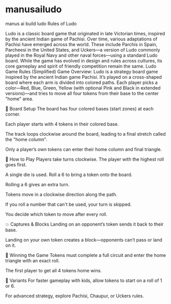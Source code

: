 # manusailudo

manus ai build ludo
Rules of Ludo

Ludo is a classic board game that originated in late Victorian times, inspired by the ancient Indian game of Pachisi. Over time, various adaptations of Pachisi have emerged across the world. These include Parchís in Spain, Parcheesi in the United States, and Uckers—a version of Ludo commonly played in the Royal Navy and other naval forces—using a standard Ludo board. While the game has evolved in design and rules across cultures, its core gameplay and spirit of friendly competition remain the same.
Ludo Game Rules (Simplified)
Game Overview:
Ludo is a strategy board game inspired by the ancient Indian game Pachisi. It’s played on a cross-shaped board where each arm is divided into colored paths. Each player picks a color—Red, Blue, Green, Yellow (with optional Pink and Black in extended versions)—and tries to move all four tokens from their base to the center "home" area.

🧱 Board Setup
The board has four colored bases (start zones) at each corner.

Each player starts with 4 tokens in their colored base.

The track loops clockwise around the board, leading to a final stretch called the "home column".

Only a player’s own tokens can enter their home column and final triangle.

🎲 How to Play
Players take turns clockwise. The player with the highest roll goes first.

A single die is used. Roll a 6 to bring a token onto the board.

Rolling a 6 gives an extra turn.

Tokens move in a clockwise direction along the path.

If you roll a number that can't be used, your turn is skipped.

You decide which token to move after every roll.

💥 Captures & Blocks
Landing on an opponent’s token sends it back to their base.

Landing on your own token creates a block—opponents can’t pass or land on it.

🏁 Winning the Game
Tokens must complete a full circuit and enter the home triangle with an exact roll.

The first player to get all 4 tokens home wins.

🔄 Variants
For faster gameplay with kids, allow tokens to start on a roll of 1 or 6.

For advanced strategy, explore Pachisi, Chaupur, or Uckers rules.
